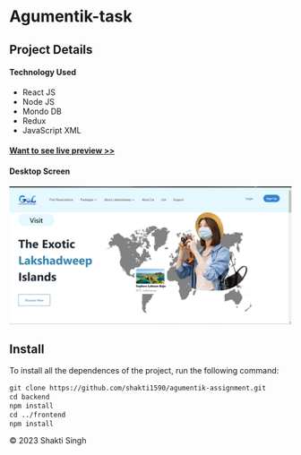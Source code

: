 # Agumentik-task

## Project Details

#### Technology Used
 - React JS
 - Node JS
 - Mondo DB
 - Redux
 - JavaScript XML

#### <a href="https://frontend-murex-xi.vercel.app/">Want to see live preview >></a>

#### Desktop Screen
![Desktop](./output/img1.png)


## Install

To install all the dependences of the project, run the following command:

    git clone https://github.com/shakti1590/agumentik-assignment.git
    cd backend
    npm install
    cd ../frontend
    npm install

© 2023 Shakti Singh 
